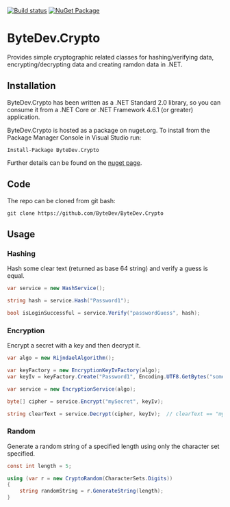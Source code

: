 [![Build status](https://ci.appveyor.com/api/projects/status/github/bytedev/ByteDev.Crypto?branch=master&svg=true)](https://ci.appveyor.com/project/bytedev/ByteDev-Crypto/branch/master)
[![NuGet Package](https://img.shields.io/nuget/v/ByteDev.Crypto.svg)](https://www.nuget.org/packages/ByteDev.Crypto)

# ByteDev.Crypto

Provides simple cryptographic related classes for hashing/verifying data, encrypting/decrypting data and creating ramdon data in .NET.

## Installation

ByteDev.Crypto has been written as a .NET Standard 2.0 library, so you can consume it from a .NET Core or .NET Framework 4.6.1 (or greater) application.

ByteDev.Crypto is hosted as a package on nuget.org.  To install from the Package Manager Console in Visual Studio run:

`Install-Package ByteDev.Crypto`

Further details can be found on the [nuget page](https://www.nuget.org/packages/ByteDev.Crypto/).

## Code

The repo can be cloned from git bash:

`git clone https://github.com/ByteDev/ByteDev.Crypto`

## Usage

### Hashing

Hash some clear text (returned as base 64 string) and verify a guess is equal.

```csharp
var service = new HashService();

string hash = service.Hash("Password1");

bool isLoginSuccessful = service.Verify("passwordGuess", hash);
```

### Encryption

Encrypt a secret with a key and then decrypt it.

```csharp
var algo = new RijndaelAlgorithm();

var keyFactory = new EncryptionKeyIvFactory(algo);
var keyIv = keyFactory.Create("Password1", Encoding.UTF8.GetBytes("someSalt"));

var service = new EncryptionService(algo);

byte[] cipher = service.Encrypt("mySecret", keyIv);

string clearText = service.Decrypt(cipher, keyIv);	// clearText == "mySecret"
```

### Random

Generate a random string of a specified length using only the character set specified.

```csharp
const int length = 5;

using (var r = new CryptoRandom(CharacterSets.Digits))
{
    string randomString = r.GenerateString(length);
}
```
